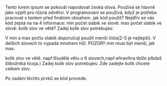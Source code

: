 Tento lorem ipsum se pokouší napodovat česká slova. Používá se hlavně jako výplň pro různá odvětví. V programování se používá, když je potřeba pracovat s textem před finálním obsahem.
jak kód použit?
Nejdřív se vás kód zeptá na na 4 informace:
  min počet slabik ve slově:
  max počet slabik ve slově:
  kolik slov ve větě?
  Zadej kolik slov potrebujes:

V min a max počtu slabik doporučuji použít menší čísla(2-5 je nejlepší). V delších slovech to vypadá mnohem hůř.
POZOR!! min musí být menší, jak max.

kolik slov ve větě: např:6(udělá větu o 6 slovech,např:eňravíhra tblže píbdaš štíkožníká ticoja.)
 Zadej kolik slov potrebujes: Zde zadejte kolik chcete celkem slov.

 Po zadání těchto prvků se kód provede.

 
